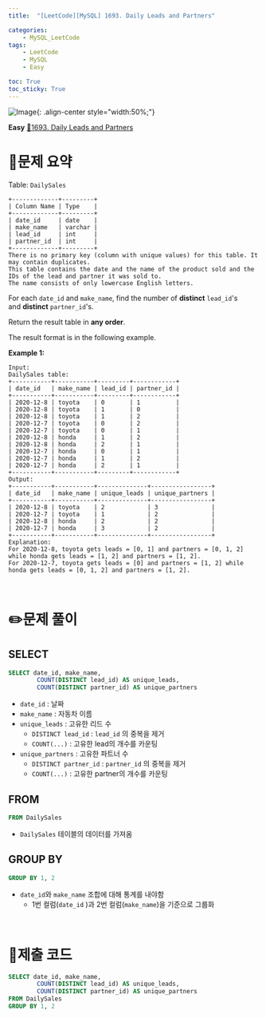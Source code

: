 ```yaml
---
title:  "[LeetCode][MySQL] 1693. Daily Leads and Partners" 

categories: 
    - MySQL_LeetCode
tags: 
    - LeetCode
    - MySQL
    - Easy

toc: True
toc_sticky: True
---
```

![Image](https://github.com/user-attachments/assets/4b8e7f3a-d568-4d5b-a8a9-c3d4b23975f6){: .align-center style="width:50%;"}

**Easy**
[🔗1693. Daily Leads and Partners](https://leetcode.com/problems/daily-leads-and-partners/)

# 📝문제 요약
Table: `DailySales`

```
+-------------+---------+
| Column Name | Type    |
+-------------+---------+
| date_id     | date    |
| make_name   | varchar |
| lead_id     | int     |
| partner_id  | int     |
+-------------+---------+
There is no primary key (column with unique values) for this table. It may contain duplicates.
This table contains the date and the name of the product sold and the IDs of the lead and partner it was sold to.
The name consists of only lowercase English letters.

```

For each `date_id` and `make_name`, find the number of **distinct** `lead_id`'s and **distinct** `partner_id`'s.

Return the result table in **any order**.

The result format is in the following example.

**Example 1:**

```
Input:
DailySales table:
+-----------+-----------+---------+------------+
| date_id   | make_name | lead_id | partner_id |
+-----------+-----------+---------+------------+
| 2020-12-8 | toyota    | 0       | 1          |
| 2020-12-8 | toyota    | 1       | 0          |
| 2020-12-8 | toyota    | 1       | 2          |
| 2020-12-7 | toyota    | 0       | 2          |
| 2020-12-7 | toyota    | 0       | 1          |
| 2020-12-8 | honda     | 1       | 2          |
| 2020-12-8 | honda     | 2       | 1          |
| 2020-12-7 | honda     | 0       | 1          |
| 2020-12-7 | honda     | 1       | 2          |
| 2020-12-7 | honda     | 2       | 1          |
+-----------+-----------+---------+------------+
Output:
+-----------+-----------+--------------+-----------------+
| date_id   | make_name | unique_leads | unique_partners |
+-----------+-----------+--------------+-----------------+
| 2020-12-8 | toyota    | 2            | 3               |
| 2020-12-7 | toyota    | 1            | 2               |
| 2020-12-8 | honda     | 2            | 2               |
| 2020-12-7 | honda     | 3            | 2               |
+-----------+-----------+--------------+-----------------+
Explanation:
For 2020-12-8, toyota gets leads = [0, 1] and partners = [0, 1, 2] while honda gets leads = [1, 2] and partners = [1, 2].
For 2020-12-7, toyota gets leads = [0] and partners = [1, 2] while honda gets leads = [0, 1, 2] and partners = [1, 2].
```


<br>

# ✏️문제 풀이
## SELECT

```sql
SELECT date_id, make_name, 
		COUNT(DISTINCT lead_id) AS unique_leads, 
		COUNT(DISTINCT partner_id) AS unique_partners
```

- `date_id` : 날짜
- `make_name` : 자동차 이름
- `unique_leads` : 고유한 리드 수
    - `DISTINCT lead_id` :  `lead_id` 의 중복을 제거
    - `COUNT(...)` : 고유한 lead의 개수를 카운팅
- `unique_partners` : 고유한 파트너 수
    - `DISTINCT partner_id` :  `partner_id` 의 중복을 제거
    - `COUNT(...)` : 고유한 partner의 개수를 카운팅

## FROM

```sql
FROM DailySales
```

- `DailySales` 테이블의 데이터를 가져옴

## GROUP BY

```sql
GROUP BY 1, 2
```

- `date_id`와 `make_name` 조합에 대해 통계를 내야함
    - 1번 컬럼(`date_id` )과 2번 컬럼(`make_name`)을 기준으로 그룹화

<br>

# 💯제출 코드
```sql
SELECT date_id, make_name, 
		COUNT(DISTINCT lead_id) AS unique_leads, 
		COUNT(DISTINCT partner_id) AS unique_partners
FROM DailySales
GROUP BY 1, 2
```